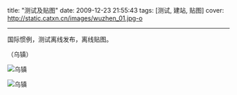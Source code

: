 title: "测试及贴图"
date: 2009-12-23 21:55:43
tags: [测试, 建站, 贴图]
cover: http://static.catxn.cn/images/wuzhen_01.jpg-o

---

国际惯例，测试离线发布，离线贴图。

<!--more-->

（乌镇）

![乌镇](http://static.catxn.cn/images/wuzhen_01.jpg-o)

![乌镇](http://static.catxn.cn/images/wuzhen_02.jpg-o)

